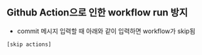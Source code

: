## Github Action으로 인한 workflow run 방지
- commit 메시지 입력할 때 아래와 같이 입력하면 workflow가 skip됨
```
[skip actions]
```  
